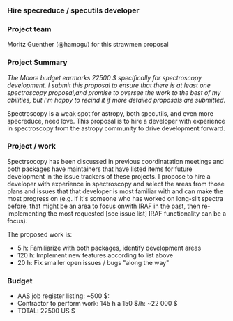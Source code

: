 ### Hire specreduce / specutils developer

### Project team
Moritz Guenther (@hamogu) for this strawmen proposal

### Project Summary
*The Moore budget earmarks 22500 $ specifically for spectroscopy development. I submit this proposal to ensure that there is at least one spectroscopy proposal,and promise to oversee the work to the best of my abilities, but I'm happy to recind it if more detailed proposals are submitted.*

Spectroscopy is a weak spot for astropy, both specutils, and even more specreduce, need love. This proposal is to hire a developer with experience in spectroscopy from the astropy community to drive development forward.

### Project / work
Spectrsocopy has been discussed in previous coordinatation meetings and both packages have maintainers that have listed items for future development in the issue trackers of these projects. I propose to hire a developer with experience in spectroscopy and select the areas from those plans and issues that that developer is most familiar with and can make the most progress on (e.g. if it's someone who has worked on long-slit spectra before, that might be an area to focus onwith IRAF in the past, then re-implementing the most requested [see issue list] IRAF functionality can be a focus).

The proposed work is:

- 5 h: Familiarize with both packages, identify development areas
- 120 h: Implement new features according to list above
- 20 h: Fix smaller open issues / bugs "along the way"


### Budget
- AAS job register listing: ~500 $:
- Contractor to perform work: 145 h a 150 $/h: ~22 000 $
- TOTAL: 22500 US $
